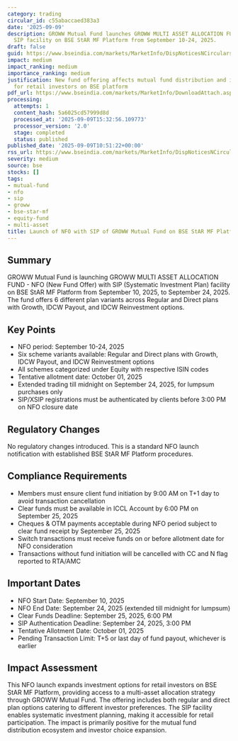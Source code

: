 ```yaml
---
category: trading
circular_id: c55abaccaed383a3
date: '2025-09-09'
description: GROWW Mutual Fund launches GROWW MULTI ASSET ALLOCATION FUND - NFO with
  SIP facility on BSE StAR MF Platform from September 10-24, 2025.
draft: false
guid: https://www.bseindia.com/markets/MarketInfo/DispNoticesNCirculars.aspx?Noticeid={C8CD9B7C-9C54-4231-9DC6-EF5E57D2BFB7}&noticeno=20250909-29&dt=09/09/2025&icount=29&totcount=67&flag=0
impact: medium
impact_ranking: medium
importance_ranking: medium
justification: New fund offering affects mutual fund distribution and investment options
  for retail investors on BSE platform
pdf_url: https://www.bseindia.com/markets/MarketInfo/DownloadAttach.aspx?id=20250909-29&attachedId=
processing:
  attempts: 1
  content_hash: 5a6025cd57999d8d
  processed_at: '2025-09-09T15:32:56.109773'
  processor_version: '2.0'
  stage: completed
  status: published
published_date: '2025-09-09T10:51:22+00:00'
rss_url: https://www.bseindia.com/markets/MarketInfo/DispNoticesNCirculars.aspx?Noticeid={C8CD9B7C-9C54-4231-9DC6-EF5E57D2BFB7}&noticeno=20250909-29&dt=09/09/2025&icount=29&totcount=67&flag=0
severity: medium
source: bse
stocks: []
tags:
- mutual-fund
- nfo
- sip
- groww
- bse-star-mf
- equity-fund
- multi-asset
title: Launch of NFO with SIP of GROWW Mutual Fund on BSE StAR MF Platform
---
```


## Summary

GROWW Mutual Fund is launching GROWW MULTI ASSET ALLOCATION FUND - NFO (New Fund Offer) with SIP (Systematic Investment Plan) facility on BSE StAR MF Platform from September 10, 2025, to September 24, 2025. The fund offers 6 different plan variants across Regular and Direct plans with Growth, IDCW Payout, and IDCW Reinvestment options.

## Key Points

- NFO period: September 10-24, 2025
- Six scheme variants available: Regular and Direct plans with Growth, IDCW Payout, and IDCW Reinvestment options
- All schemes categorized under Equity with respective ISIN codes
- Tentative allotment date: October 01, 2025
- Extended trading till midnight on September 24, 2025, for lumpsum purchases only
- SIP/XSIP registrations must be authenticated by clients before 3:00 PM on NFO closure date

## Regulatory Changes

No regulatory changes introduced. This is a standard NFO launch notification with established BSE StAR MF Platform procedures.

## Compliance Requirements

- Members must ensure client fund initiation by 9:00 AM on T+1 day to avoid transaction cancellation
- Clear funds must be available in ICCL Account by 6:00 PM on September 25, 2025
- Cheques & OTM payments acceptable during NFO period subject to clear fund receipt by September 25, 2025
- Switch transactions must receive funds on or before allotment date for NFO consideration
- Transactions without fund initiation will be cancelled with CC and N flag reported to RTA/AMC

## Important Dates

- NFO Start Date: September 10, 2025
- NFO End Date: September 24, 2025 (extended till midnight for lumpsum)
- Clear Funds Deadline: September 25, 2025, 6:00 PM
- SIP Authentication Deadline: September 24, 2025, 3:00 PM
- Tentative Allotment Date: October 01, 2025
- Pending Transaction Limit: T+5 or last day of fund payout, whichever is earlier

## Impact Assessment

This NFO launch expands investment options for retail investors on BSE StAR MF Platform, providing access to a multi-asset allocation strategy through GROWW Mutual Fund. The offering includes both regular and direct plan options catering to different investor preferences. The SIP facility enables systematic investment planning, making it accessible for retail participation. The impact is primarily positive for the mutual fund distribution ecosystem and investor choice expansion.